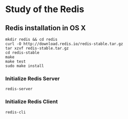 # Study of the Redis
## Redis installation in OS X

```cli
mkdir redis && cd redis
curl -O http://download.redis.io/redis-stable.tar.gz
tar xzvf redis-stable.tar.gz
cd redis-stable
make
make test
sudo make install
```
### Initialize Redis Server
```cli
redis-server
```

### Initialize Redis Client
```cli
redis-cli
```
